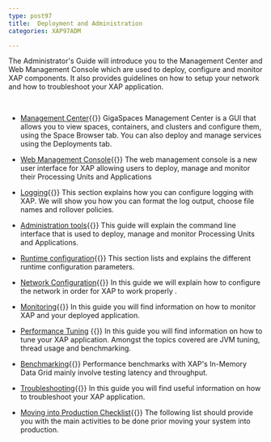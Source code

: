 ```yaml
---
type: post97
title:  Deployment and Administration
categories: XAP97ADM

---
```



The Administrator's Guide will introduce you to the Management Center and Web Management Console which are used to deploy, configure and monitor XAP components. It also provides guidelines on how to setup your network and how to troubleshoot your XAP application.

 <br>

- [Management Center](./gigaspaces-management-center.html){{<wbr>}}
GigaSpaces Management Center is a GUI that allows you to view spaces, containers, and clusters and configure them, using the Space Browser tab. You can also deploy and manage services using the Deployments tab.

- [Web Management Console](./web-management-console.html){{<wbr>}}
The web management console is a new user interface for XAP allowing users to deploy, manage and monitor their Processing Units and Applications

- [Logging](./logging-overview.html){{<wbr>}}
This section explains how you can configure logging with XAP. We will show you how you can format the log output, choose file names and rollover policies.

- [Administration tools](./administration-tools.html){{<wbr>}}
This guide will explain the command line interface that is used to deploy, manage and monitor Processing Units and Applications.

- [Runtime configuration](./runtime-configuration.html){{<wbr>}}
This section lists and explains the different runtime configuration parameters.

- [Network Configuration](./network.html){{<wbr>}}
In this guide we will explain how to configure the network in order for XAP to work properly .

- [Monitoring](./monitoring.html){{<wbr>}}
In this guide you will find information on how to monitor XAP and your deployed application.

- [Performance Tuning](./tuning.html) {{<wbr>}}
In this guide you will find information on how to tune your XAP application. Amongst the topics covered are JVM tuning, thread usage and benchmarking.

- [Benchmarking](./benchmarking.html){{<wbr>}}
Performance benchmarks with XAP's In-Memory Data Grid mainly involve testing latency and throughput.

- [Troubleshooting](./troubleshooting.html){{<wbr>}}
In this guide you will find useful information on how to troubleshoot your XAP application.

- [Moving into Production Checklist](./moving-into-production-checklist.html){{<wbr>}}
The following list should provide you with the main activities to be done prior moving your system into production.





